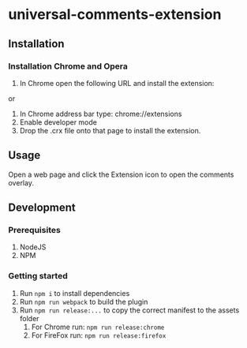 # universal-comments-extension

## Installation

### Installation Chrome and Opera

1. In Chrome open the following URL and install the extension:

or

1. In Chrome address bar type: chrome://extensions
1. Enable developer mode
1. Drop the .crx file onto that page to install the extension.

## Usage

Open a web page and click the Extension icon to open the comments overlay.

## Development

### Prerequisites

1. NodeJS
1. NPM

### Getting started

1. Run `npm i` to install dependencies
1. Run `npm run webpack` to build the plugin
1. Run `npm run release:...` to copy the correct manifest to the assets folder
    1. For Chrome run: `npm run release:chrome`
    1. For FireFox run: `npm run release:firefox`
